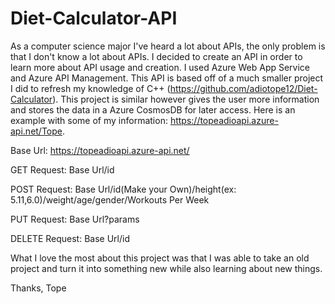 # Diet-Calculator-API

As a computer science major I've heard a lot about APIs, the only problem is that I don't know a lot about APIs. I decided to create an API in order to learn more about API usage and creation. I used Azure Web App Service and Azure API Management. This API is based off of a much smaller project I did to refresh my knowledge of C++ (https://github.com/adiotope12/Diet-Calculator). This project is similar however gives the user more information and stores the data in a Azure CosmosDB for later access. Here is an example with some of my information: https://topeadioapi.azure-api.net/Tope.

Base Url: https://topeadioapi.azure-api.net/

GET Request: Base Url/id

POST Request: Base Url/id(Make your Own)/height(ex: 5.11,6.0)/weight/age/gender/Workouts Per Week

PUT Request: Base Url?params

DELETE Request: Base Url/id

What I love the most about this project was that I was able to take an old project and turn it into something new while also learning about new things.

Thanks,
Tope
